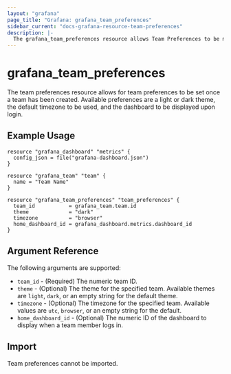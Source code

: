 ```yaml
---
layout: "grafana"
page_title: "Grafana: grafana_team_preferences"
sidebar_current: "docs-grafana-resource-team-preferences"
description: |-
  The grafana_team_preferences resource allows Team Preferences to be maintained. 
---
```


# grafana\_team\_preferences

The team preferences resource allows for team preferences to be set once a team 
has been created. Available preferences are a light or dark theme, the default
timezone to be used, and the dashboard to be displayed upon login. 

## Example Usage

```hcl
resource "grafana_dashboard" "metrics" {
  config_json = file("grafana-dashboard.json")
}

resource "grafana_team" "team" {
  name = "Team Name"
}

resource "grafana_team_preferences" "team_preferences" {
  team_id           = grafana_team.team.id
  theme             = "dark"
  timezone          = "browser"
  home_dashboard_id = grafana_dashboard.metrics.dashboard_id
}
```

## Argument Reference

The following arguments are supported:

* `team_id` - (Required) The numeric team ID.
* `theme` - (Optional) The theme for the specified team. Available themes are `light`, `dark`, or an empty string for the default theme. 
* `timezone` - (Optional) The timezone for the specified team. Available values are `utc`, `browser`, or an empty string for the default. 
* `home_dashboard_id` - (Optional) The numeric ID of the dashboard to display when a team member logs in.

## Import

Team preferences cannot be imported.
